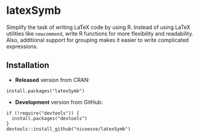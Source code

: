 # latexSymb

Simplify the task of writing LaTeX code by using R. Instead of using LaTeX utilities like `newcommand`, write R functions for more flexibility and readability. Also, additional support for grouping makes it easier to write complicated expressions.

## Installation

- __Released__ version from CRAN:

```
install.packages("latexSymb")
```

- __Development__ version from GitHub:

```
if (!require("devtools")) {
  install.packages("devtools")
}
devtools::install_github("nicoesve/latexSymb")
```
